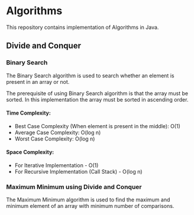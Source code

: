# Algorithms

This repository contains implementation of Algorithms in Java.

## Divide and Conquer

### Binary Search

The Binary Search algorithm is used to search whether an element is present in an array or not.

The prerequisite of using Binary Search algorithm is that the array must be sorted. In this implementation the array must be sorted in ascending order.

#### Time Complexity:

- Best Case Complexity (When element is present in the middle): O(1)
- Average Case Complexity: O(log n)
- Worst Case Complexity: O(log n)

#### Space Complexity: 

- For Iterative Implementation - O(1)
- For Recursive Implementation (Call Stack) - O(log n)

### Maximum Minimum using Divide and Conquer

The Maximum Minimum algorithm is used to find the maximum and minimum element of an array with minimum number of comparisons.

